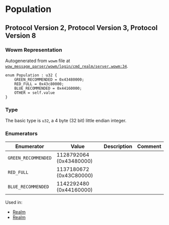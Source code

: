 # Population
## Protocol Version 2, Protocol Version 3, Protocol Version 8

### Wowm Representation

Autogenerated from `wowm` file at [`wow_message_parser/wowm/login/cmd_realm/server.wowm:34`](https://github.com/gtker/wow_messages/tree/main/wow_message_parser/wowm/login/cmd_realm/server.wowm#L34).

```rust,ignore
enum Population : u32 {
    GREEN_RECOMMENDED = 0x43480000;
    RED_FULL = 0x43c80000;
    BLUE_RECOMMENDED = 0x44160000;
    OTHER = self.value
}
```
### Type
The basic type is `u32`, a 4 byte (32 bit) little endian integer.
### Enumerators
| Enumerator | Value  | Description | Comment |
| --------- | -------- | ----------- | ------- |
| `GREEN_RECOMMENDED` | 1128792064 (0x43480000) |  |  |
| `RED_FULL` | 1137180672 (0x43C80000) |  |  |
| `BLUE_RECOMMENDED` | 1142292480 (0x44160000) |  |  |

Used in:
* [Realm](realm.md)
* [Realm](realm.md)
